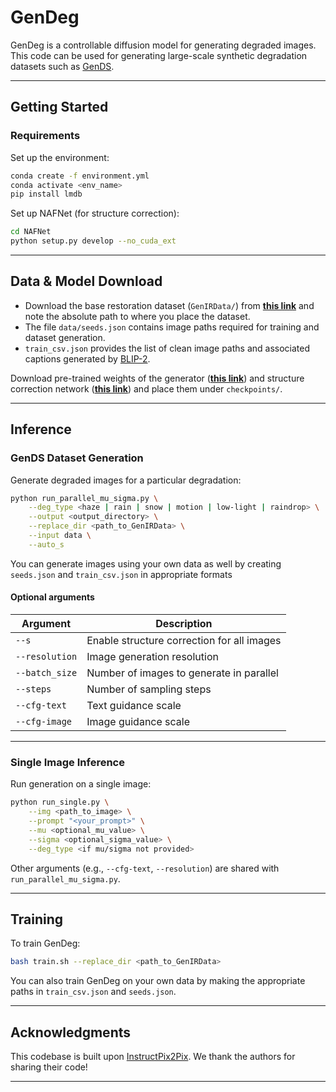 # GenDeg

GenDeg is a controllable diffusion model for generating degraded images. This code can be used for generating large-scale synthetic degradation datasets such as [GenDS](https://huggingface.co/datasets/Sudarshan2002/GenDS).

---

## Getting Started

### Requirements

Set up the environment:

```bash
conda create -f environment.yml
conda activate <env_name>
pip install lmdb
```

Set up NAFNet (for structure correction):

```bash
cd NAFNet
python setup.py develop --no_cuda_ext
```

---

## Data & Model Download

- Download the base restoration dataset (`GenIRData/`) from **[this link](https://livejohnshopkins-my.sharepoint.com/:u:/g/personal/sambasa2_jh_edu/ERKv9aDcj4BErJ8brU2oDn4BmIIiokwWitpHmBuiPtCfYQ?e=jiJZZg)** and note the absolute path to where you place the dataset.
- The file `data/seeds.json` contains image paths required for training and dataset generation.
- `train_csv.json` provides the list of clean image paths and associated captions generated by [BLIP-2](https://github.com/salesforce/LAVIS/tree/main/projects/blip2).

Download pre-trained weights of the generator (**[this link](https://livejohnshopkins-my.sharepoint.com/:u:/g/personal/sambasa2_jh_edu/EV8NY5aUDdNKo1SkvU92Fi8B2r53oS7pqlBmoyC5dVbLAQ?e=XhtfQk)**) and structure correction network (**[this link](https://livejohnshopkins-my.sharepoint.com/:u:/g/personal/sambasa2_jh_edu/EfAIJSa9JfxJvSng_a9Xcp4BTwUmggXBnr9u9Jj_omTnfA?e=HJUQOm)**) and place them under `checkpoints/`.

---

## Inference

### GenDS Dataset Generation

Generate degraded images for a particular degradation:

```bash
python run_parallel_mu_sigma.py \
    --deg_type <haze | rain | snow | motion | low-light | raindrop> \
    --output <output_directory> \
    --replace_dir <path_to_GenIRData> \
    --input data \
    --auto_s
```

You can generate images using your own data as well by creating `seeds.json` and `train_csv.json` in appropriate formats

#### Optional arguments

| Argument      | Description                                |
|---------------|--------------------------------------------|
| `--s`         | Enable structure correction for all images |
| `--resolution`| Image generation resolution                |
| `--batch_size`| Number of images to generate in parallel   |
| `--steps`     | Number of sampling steps                   |
| `--cfg-text`  | Text guidance scale                        |
| `--cfg-image` | Image guidance scale                       |

---

### Single Image Inference

Run generation on a single image:

```bash
python run_single.py \
    --img <path_to_image> \
    --prompt "<your_prompt>" \
    --mu <optional_mu_value> \
    --sigma <optional_sigma_value> \
    --deg_type <if mu/sigma not provided>
```

Other arguments (e.g., `--cfg-text`, `--resolution`) are shared with `run_parallel_mu_sigma.py`.

---

## Training

To train GenDeg:

```bash
bash train.sh --replace_dir <path_to_GenIRData>
```

You can also train GenDeg on your own data by making the appropriate paths in `train_csv.json` and `seeds.json`.

---

## Acknowledgments

This codebase is built upon [InstructPix2Pix](https://github.com/timothybrooks/instruct-pix2pix). We thank the authors for sharing their code!

---

